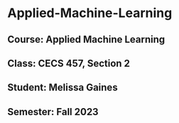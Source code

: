 # Applied-Machine-Learning
## Course: Applied Machine Learning 
## Class: CECS 457, Section 2
## Student:  Melissa Gaines
## Semester: Fall 2023

